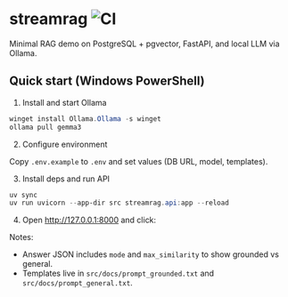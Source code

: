 # streamrag <img alt="CI" src="https://github.com/StreamingRAG/streamrag/actions/workflows/ci.yml/badge.svg">

Minimal RAG demo on PostgreSQL + pgvector, FastAPI, and local LLM via Ollama.

## Quick start (Windows PowerShell)

1) Install and start Ollama

```powershell
winget install Ollama.Ollama -s winget
ollama pull gemma3
```

2) Configure environment

Copy `.env.example` to `.env` and set values (DB URL, model, templates).

3) Install deps and run API

```powershell
uv sync
uv run uvicorn --app-dir src streamrag.api:app --reload
```

4) Open http://127.0.0.1:8000 and click:

Notes:
- Answer JSON includes `mode` and `max_similarity` to show grounded vs general.
- Templates live in `src/docs/prompt_grounded.txt` and `src/docs/prompt_general.txt`.